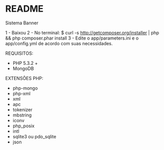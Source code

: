 README
========================

Sistema Banner

1 - Baixou
2 - No terminal: $ curl -s http://getcomposer.org/installer | php && php composer.phar install
3 - Edite o app/parameters.ini e o app/config.yml de acordo com suas necessidades.

REQUISITOS:

- PHP 5.3.2 +
- MongoDB


EXTENSÕES PHP:

- php-mongo
- php-xml
- xml
- apc
- tokenizer
- mbstring
- iconv
- php_posix
- intl
- sqlite3 ou pdo_sqlite
- json

